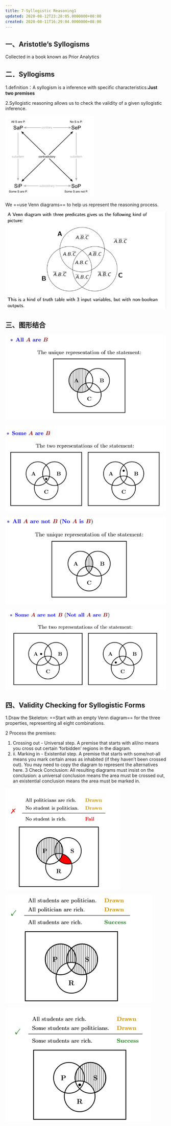 ```yaml
---
title: 7-Syllogistic Reasoning1
updated: 2020-08-12T23:28:05.0000000+08:00
created: 2020-08-11T16:29:04.0000000+08:00
---
```


## 一、Aristotle’s Syllogisms
Collected in a book known as Prior Analytics
## 二．Syllogisms
1.deﬁnition：A syllogism is a inference with speciﬁc characteristics:**Just two premises**

2.Syllogistic reasoning allows us to check the validity of a given syllogistic inference.

![image1](../../assets/52fa07c647bb4bb39d4353b19144c89e.png)

We ==use Venn diagrams== to help us represent the reasoning process.

![image2](../../assets/0bbf2d2d4317412092861137c83d279d.png)
## 三、图形结合
![image3](../../assets/d43dde0541b049fb9bc1a764ce40ecc9.png)

![image4](../../assets/4c8308d5a8ee4371b8336e5e207e2645.png)

![image5](../../assets/ca17e5316d1241b2bbb4557550a320d4.png)

![image6](../../assets/4b908b4b9a03491b902c3bbd514d5140.png)

## 四、Validity Checking for Syllogistic Forms 
1.Draw the Skeleton: ==Start with an empty Venn diagram== for the three properties, representing all eight combinations.

2 Process the premises:
1.  Crossing out - Universal step. A premise that starts with all/no means you cross out certain ‘forbidden’ regions in the diagram.
2.  ii\. Marking in - Existential step. A premise that starts with some/not-all means you mark certain areas as inhabited (if they haven’t been crossed out). You may need to copy the diagram to represent the alternatives here.
3 Check Conclusion: All resulting diagrams must insist on the conclusion: a universal conclusion means the area must be crossed out, an existential conclusion means the area must be marked in.

![image7](../../assets/b3c72841245f4edbbb91dff91d47c0e8.png)

![image8](../../assets/40810f7ad38542dd851616ce35563131.png)

![image9](../../assets/30deebf820e54b68a546a07c93761dfd.png)
